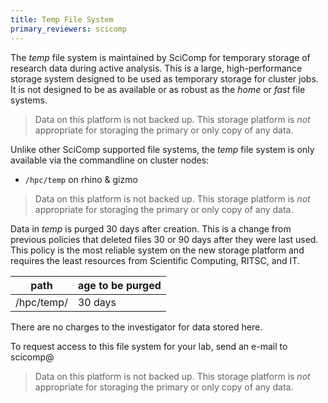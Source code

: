 ```yaml
---
title: Temp File System
primary_reviewers: scicomp
---
```


The _temp_ file system is maintained by SciComp for temporary storage of research data during active analysis. This is a large, high-performance storage system designed to be used as temporary storage for cluster jobs.  It is not designed to be as available or as robust as the _home_ or _fast_ file systems.

> Data on this platform is not backed up. This storage platform is _not_ appropriate for storaging the primary or only copy of any data. 

Unlike other SciComp supported file systems, the _temp_ file system is only available via the commandline on cluster nodes:

* `/hpc/temp` on rhino & gizmo

> Data on this platform is not backed up. This storage platform is _not_ appropriate for storaging the primary or only copy of any data. 

Data in _temp_ is purged 30 days after creation. This is a change from previous policies that deleted files 30 or 90 days after they were last used. This policy is the most reliable system on the new storage platform and requires the least resources from Scientific Computing, RITSC, and IT.

| path                  | age to be purged |
| --------------------- | -----------------|
| /hpc/temp/            | 30 days          |

There are no charges to the investigator for data stored here.

To request access to this file system for your lab, send an e-mail to scicomp@

> Data on this platform is not backed up. This storage platform is _not_ appropriate for storaging the primary or only copy of any data. 
